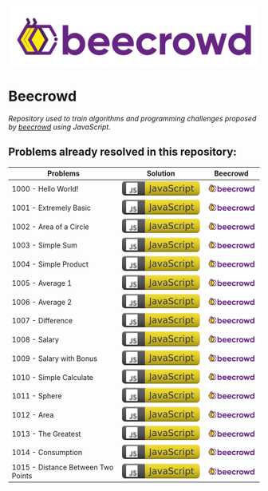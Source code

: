![](./img/beecrowd.png)

# Beecrowd

_Repository used to train algorithms and programming challenges proposed by [beecrowd](https://www.beecrowd.com.br/) using JavaScript._

## Problems already resolved in this repository:

| Problems                           | Solution                                     | Beecrowd                                                                                                             |
| ---------------------------------- | -------------------------------------------- | -------------------------------------------------------------------------------------------------------------------- |
| 1000 - Hello World!                | [![](./img/js-icon.svg)](./problems/1000.js) | [<img src="./img/beecrowd.png" alt="drawing" width="110"/>](https://www.beecrowd.com.br/judge/en/problems/view/1000) |
| 1001 - Extremely Basic             | [![](./img/js-icon.svg)](./problems/1001.js) | [<img src="./img/beecrowd.png" alt="drawing" width="110"/>](https://www.beecrowd.com.br/judge/en/problems/view/1001) |
| 1002 - Area of a Circle            | [![](./img/js-icon.svg)](./problems/1002.js) | [<img src="./img/beecrowd.png" alt="drawing" width="110"/>](https://www.beecrowd.com.br/judge/en/problems/view/1002) |
| 1003 - Simple Sum                  | [![](./img/js-icon.svg)](./problems/1003.js) | [<img src="./img/beecrowd.png" alt="drawing" width="110"/>](https://www.beecrowd.com.br/judge/en/problems/view/1003) |
| 1004 - Simple Product              | [![](./img/js-icon.svg)](./problems/1004.js) | [<img src="./img/beecrowd.png" alt="drawing" width="110"/>](https://www.beecrowd.com.br/judge/en/problems/view/1004) |
| 1005 - Average 1                   | [![](./img/js-icon.svg)](./problems/1005.js) | [<img src="./img/beecrowd.png" alt="drawing" width="110"/>](https://www.beecrowd.com.br/judge/en/problems/view/1005) |
| 1006 - Average 2                   | [![](./img/js-icon.svg)](./problems/1006.js) | [<img src="./img/beecrowd.png" alt="drawing" width="110"/>](https://www.beecrowd.com.br/judge/en/problems/view/1006) |
| 1007 - Difference                  | [![](./img/js-icon.svg)](./problems/1007.js) | [<img src="./img/beecrowd.png" alt="drawing" width="110"/>](https://www.beecrowd.com.br/judge/en/problems/view/1007) |
| 1008 - Salary                      | [![](./img/js-icon.svg)](./problems/1008.js) | [<img src="./img/beecrowd.png" alt="drawing" width="110"/>](https://www.beecrowd.com.br/judge/en/problems/view/1008) |
| 1009 - Salary with Bonus           | [![](./img/js-icon.svg)](./problems/1009.js) | [<img src="./img/beecrowd.png" alt="drawing" width="110"/>](https://www.beecrowd.com.br/judge/en/problems/view/1009) |
| 1010 - Simple Calculate            | [![](./img/js-icon.svg)](./problems/1010.js) | [<img src="./img/beecrowd.png" alt="drawing" width="110"/>](https://www.beecrowd.com.br/judge/en/problems/view/1010) |
| 1011 - Sphere                      | [![](./img/js-icon.svg)](./problems/1011.js) | [<img src="./img/beecrowd.png" alt="drawing" width="110"/>](https://www.beecrowd.com.br/judge/en/problems/view/1011) |
| 1012 - Area                        | [![](./img/js-icon.svg)](./problems/1012.js) | [<img src="./img/beecrowd.png" alt="drawing" width="110"/>](https://www.beecrowd.com.br/judge/en/problems/view/1012) |
| 1013 - The Greatest                | [![](./img/js-icon.svg)](./problems/1013.js) | [<img src="./img/beecrowd.png" alt="drawing" width="110"/>](https://www.beecrowd.com.br/judge/en/problems/view/1013) |
| 1014 - Consumption                 | [![](./img/js-icon.svg)](./problems/1014.js) | [<img src="./img/beecrowd.png" alt="drawing" width="110"/>](https://www.beecrowd.com.br/judge/en/problems/view/1014) |
| 1015 - Distance Between Two Points | [![](./img/js-icon.svg)](./problems/1015.js) | [<img src="./img/beecrowd.png" alt="drawing" width="110"/>](https://www.beecrowd.com.br/judge/en/problems/view/1015) |
